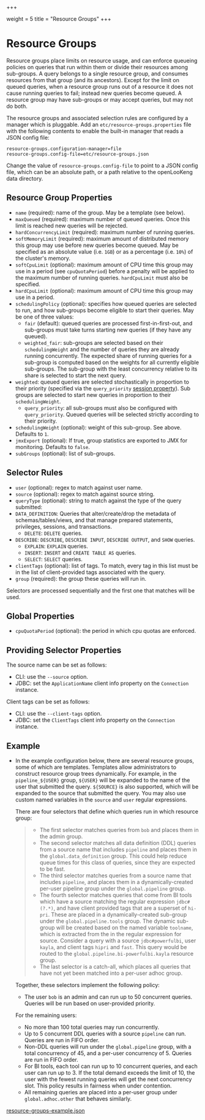 +++

weight = 5
title = "Resource Groups"
+++

# Resource Groups


Resource groups place limits on resource usage, and can enforce queueing policies on queries that run within them or divide their resources among sub-groups. A query belongs to a single resource group, and consumes resources from that group (and its ancestors). Except for the limit on queued queries, when a resource group runs out of a resource it does not cause running queries to fail; instead new queries become queued. A resource group may have sub-groups or may accept queries, but may not do both.

The resource groups and associated selection rules are configured by a manager which is pluggable. Add an `etc/resource-groups.properties` file with the following contents to enable the built-in manager that reads a JSON config file:

``` properties
resource-groups.configuration-manager=file
resource-groups.config-file=etc/resource-groups.json
```

Change the value of `resource-groups.config-file` to point to a JSON config file, which can be an absolute path, or a path relative to the openLooKeng data directory.

## Resource Group Properties


-   `name` (required): name of the group. May be a template (see below).
-   `maxQueued` (required): maximum number of queued queries. Once this limit is reached new queries will be rejected.
-   `hardConcurrencyLimit` (required): maximum number of running queries.
-   `softMemoryLimit` (required): maximum amount of distributed memory this group may use before new queries become queued. May be specified as an absolute value (i.e. `1GB`) or as a percentage (i.e. `10%`) of the cluster\'s memory.
-   `softCpuLimit` (optional): maximum amount of CPU time this group may use in a period (see `cpuQuotaPeriod`) before a penalty will be applied to the maximum number of running queries. `hardCpuLimit` must also be specified.
-   `hardCpuLimit` (optional): maximum amount of CPU time this group may use in a period.
-   `schedulingPolicy` (optional): specifies how queued queries are selected to run, and how sub-groups become eligible to start their queries. May be one of three values:
    - `fair` (default): queued queries are processed first-in-first-out, and sub-groups must take turns starting new queries (if they have any queued).
    - `weighted_fair`: sub-groups are selected based on their `schedulingWeight` and the number of queries they are already running concurrently. The expected share of running queries for a sub-group is computed based on the weights for all currently eligible sub-groups. The sub-group with the least concurrency relative to its share is selected to start the next query.
- `weighted`: queued queries are selected stochastically in proportion to their priority (specified via the `query_priority` [session property](../sql/set-session)). Sub groups are selected to start new queries in proportion to their `schedulingWeight`.
    - `query_priority`: all sub-groups must also be configured with `query_priority`. Queued queries will be selected strictly according to their priority.
-   `schedulingWeight` (optional): weight of this sub-group. See above. Defaults to `1`.
-   `jmxExport` (optional): If true, group statistics are exported to JMX for monitoring. Defaults to `false`.
-   `subGroups` (optional): list of sub-groups.

## Selector Rules

-   `user` (optional): regex to match against user name.
-   `source` (optional): regex to match against source string.
-   `queryType` (optional): string to match against the type of the query submitted:
- `DATA_DEFINITION`: Queries that alter/create/drop the metadata of schemas/tables/views, and that manage prepared statements, privileges, sessions, and transactions.
    - `DELETE`: `DELETE` queries.
- `DESCRIBE`: `DESCRIBE`, `DESCRIBE INPUT`, `DESCRIBE OUTPUT`, and `SHOW` queries.
    - `EXPLAIN`: `EXPLAIN` queries.
    - `INSERT`: `INSERT` and `CREATE TABLE AS` queries.
    - `SELECT`: `SELECT` queries.
-   `clientTags` (optional): list of tags. To match, every tag in this
    list must be in the list of client-provided tags associated with the
    query.
-   `group` (required): the group these queries will run in.

Selectors are processed sequentially and the first one that matches will be used.

## Global Properties


-   `cpuQuotaPeriod` (optional): the period in which cpu quotas are enforced.

## Providing Selector Properties

The source name can be set as follows:

- CLI: use the `--source` option.
- JDBC: set the `ApplicationName` client info property on the `Connection` instance.

Client tags can be set as follows:

- CLI: use the `--client-tags` option.
- JDBC: set the `ClientTags` client info property on the `Connection` instance.

## Example


-   In the example configuration below, there are several resource groups, some of which are templates. Templates allow administrators to construct resource group trees dynamically. For example, in the `pipeline_${USER}` group, `${USER}` will be expanded to the name of the user that submitted the query. `${SOURCE}` is also supported, which will be expanded to the source that submitted the query. You may also use custom named variables in the `source` and `user` regular expressions.
    
     
    
    There are four selectors that define which queries run in which resource group:
    
     
    
    > - The first selector matches queries from `bob` and places them in the admin group.
    > - The second selector matches all data definition (DDL) queries from a source name that includes `pipeline` and places them in the `global.data_definition` group. This could help reduce queue times for this class of queries, since they are expected to be fast.
    > - The third selector matches queries from a source name that includes `pipeline`, and places them in a dynamically-created per-user pipeline group under the `global.pipeline` group.
    > - The fourth selector matches queries that come from BI tools which have a source matching the regular expression `jdbc#(?.*)`, and have client provided tags that are a superset of `hi-pri`. These are placed in a dynamically-created sub-group under the `global.pipeline.tools` group. The dynamic sub-group will be created based on the named variable `toolname`, which is extracted from the in the regular expression for source. Consider a query with a source `jdbc#powerfulbi`, user `kayla`, and client tags `hipri` and `fast`. This query would be routed to the `global.pipeline.bi-powerfulbi.kayla` resource group.
    > - The last selector is a catch-all, which places all queries that have not yet been matched into a per-user adhoc group.
    
     
    
    
    
    Together, these selectors implement the following policy:
    
     
    
    - The user `bob` is an admin and can run up to 50 concurrent queries. Queries will be run based on user-provided priority.
    
     
    
    For the remaining users:
    
     
    
    - No more than 100 total queries may run concurrently.
    - Up to 5 concurrent DDL queries with a source `pipeline` can run. Queries are run in FIFO order.
    - Non-DDL queries will run under the `global.pipeline` group, with a total concurrency of 45, and a per-user concurrency of 5. Queries are run in FIFO order.
    - For BI tools, each tool can run up to 10 concurrent queries, and each user can run up to 3. If the total demand exceeds the limit of 10, the user with the fewest running queries will get the next concurrency slot. This policy results in fairness when under contention.
    - All remaining queries are placed into a per-user group under `global.adhoc.other` that behaves similarly.


[resource-groups-example.json](resource-groups-example.json)

